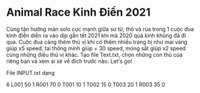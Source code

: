 # Animal Race Kinh Điển 2021
Cùng tận hưởng màn solo cực mạnh giữa sư tử, thỏ và rùa trong 1 cuộc đua kinh điển diễn ra vào dịp gần tết 2021 khi mà 2020 quá kinh khủng đã đi qua.
Cuộc đua càng thêm thú vị khi có thêm nhiều trang bị như mai vàng giúp x5 speed, tai thông minh giúp + 30 speed, móng sắt giúp x2 speed cùng những điều thú vị khác.
Tạo file Text.txt, chọn những con thú của riêng bạn và xem ai sẽ về đích trước nào. Let's go!

File INPUT.txt dạng

6
L001 50 1
R001 70 0
T001 10 1
T002 15 0
T003 20 1
R003 35 0

